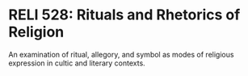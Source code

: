 # RELI 528: Rituals and Rhetorics of Religion

An examination of ritual, allegory, and symbol as modes of religious expression in cultic and literary contexts.